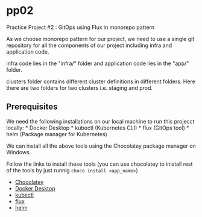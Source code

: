 # pp02
Practice Project #2 : GitOps using Flux in monorepo pattern

As we choose monorepo pattern for our project, we need to use a single git repository for all the components of our project including infra and application code. 

infra code lies in the "infra/" folder and application code lies in the "app/" folder. 

clusters folder contains different cluster definitions in different folders. Here there are two folders for two clusters i.e. staging and prod.

## Prerequisites
We need the following installations on our local machine to run this projecct locally:
    * Docker Desktop
    * kubectl (Kubernetes CLI)
    * flux (GitOps tool)
    * helm (Package manager for Kubernetes)

We can install all the above tools using the Chocolatey package manager on Windows.

Follow the links to install these tools (you can use chocolatey to inistall rest of the tools by just runnig `choco install <app_name>`)
   
 -  [Chocolatey](https://chocolatey.org/install)
 -  [Docker Desktop](https://chocolatey.org/packages/docker-desktop)
 -  [kubectl](https://kubernetes.io/docs/tasks/tools/install-kubectl-windows/#install-kubectl-binary-using-chocolatey-on-windows)
 -  [flux](https://community.chocolatey.org/packages/flux)
 -  [helm](https://community.chocolatey.org/packages/helm)



